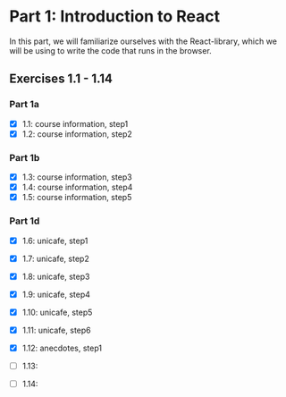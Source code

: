 # Part 1: Introduction to React

In this part, we will familiarize ourselves with the React-library, which we will be using to write the code that runs in the browser.

## Exercises 1.1 - 1.14

### Part 1a
- [X] 1.1: course information, step1
- [X] 1.2: course information, step2

### Part 1b
- [X] 1.3: course information, step3
- [X] 1.4: course information, step4
- [X] 1.5: course information, step5

### Part 1d
- [X] 1.6: unicafe, step1
- [X] 1.7: unicafe, step2
- [X] 1.8: unicafe, step3
- [X] 1.9: unicafe, step4
- [X] 1.10: unicafe, step5
- [X] 1.11: unicafe, step6
- [X] 1.12: anecdotes, step1
- [ ] 1.13:
- [ ] 1.14:

